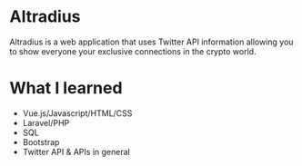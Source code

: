 <h1>Altradius</h2>
<p>Altradius is a web application that uses Twitter API information allowing you to show everyone your exclusive connections in the crypto world. </p>

<h1>What I learned</h1>
<ul>  
  <li>Vue.js/Javascript/HTML/CSS</li>
  <li>Laravel/PHP</li>
  <li>SQL</li>
  <li>Bootstrap</li>
  <li>Twitter API & APIs in general</li>
</ul>
